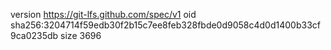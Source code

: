 version https://git-lfs.github.com/spec/v1
oid sha256:3204714f59edb30f2b15c7ee8feb328fbde0d9058c4d0d1400b33cf9ca0235db
size 3696
